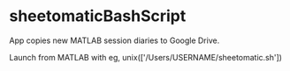 sheetomaticBashScript
=====================

App copies new MATLAB session diaries to Google Drive.

Launch from MATLAB with eg, unix(['/Users/USERNAME/sheetomatic.sh'])
